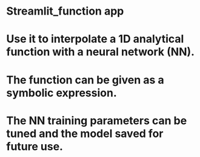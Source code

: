 # Streamlit_function app


# Use it to interpolate a 1D analytical function with a neural network (NN).


# The function can be given as a symbolic expression.


# The NN training parameters can be tuned and the model saved for future use.
